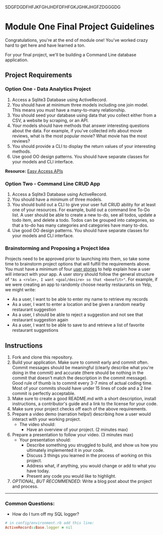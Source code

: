 

SDGFDGDFHFJKFGHJHDFDFHFGKJGHKJHGFZDGGGDG




# Module One Final Project Guidelines

Congratulations, you're at the end of module one! You've worked crazy hard to get here and have learned a ton.

For your final project, we'll be building a Command Line database application.

## Project Requirements

### Option One - Data Analytics Project

1. Access a Sqlite3 Database using ActiveRecord.
2. You should have at minimum three models including one join model. This means you must have a many-to-many relationship.
3. You should seed your database using data that you collect either from a CSV, a website by scraping, or an API.
4. Your models should have methods that answer interesting questions about the data. For example, if you've collected info about movie reviews, what is the most popular movie? What movie has the most reviews?
5. You should provide a CLI to display the return values of your interesting methods.  
6. Use good OO design patterns. You should have separate classes for your models and CLI interface.

  **Resource:** [Easy Access APIs](https://github.com/learn-co-curriculum/easy-access-apis)

### Option Two - Command Line CRUD App

1. Access a Sqlite3 Database using ActiveRecord.
2. You should have a minimum of three models.
3. You should build out a CLI to give your user full CRUD ability for at least one of your resources. For example, build out a command line To-Do list. A user should be able to create a new to-do, see all todos, update a todo item, and delete a todo. Todos can be grouped into categories, so that a to-do has many categories and categories have many to-dos.
4. Use good OO design patterns. You should have separate classes for your models and CLI interface.

### Brainstorming and Proposing a Project Idea

Projects need to be approved prior to launching into them, so take some time to brainstorm project options that will fulfill the requirements above.  You must have a minimum of four [user stories](https://en.wikipedia.org/wiki/User_story) to help explain how a user will interact with your app.  A user story should follow the general structure of `"As a <role>, I want <goal/desire> so that <benefit>"`. For example, if we were creating an app to randomly choose nearby restaurants on Yelp, we might write:

* As a user, I want to be able to enter my name to retrieve my records
* As a user, I want to enter a location and be given a random nearby restaurant suggestion
* As a user, I should be able to reject a suggestion and not see that restaurant suggestion again
* As a user, I want to be able to save to and retrieve a list of favorite restaurant suggestions

## Instructions

1. Fork and clone this repository.
2. Build your application. Make sure to commit early and commit often. Commit messages should be meaningful (clearly describe what you're doing in the commit) and accurate (there should be nothing in the commit that doesn't match the description in the commit message). Good rule of thumb is to commit every 3-7 mins of actual coding time. Most of your commits should have under 15 lines of code and a 2 line commit is perfectly acceptable.
3. Make sure to create a good README.md with a short description, install instructions, a contributor's guide and a link to the license for your code.
4. Make sure your project checks off each of the above requirements.
5. Prepare a video demo (narration helps!) describing how a user would interact with your working project.
    * The video should:
      - Have an overview of your project. (2 minutes max)
6. Prepare a presentation to follow your video. (3 minutes max)
    * Your presentation should:
      - Describe something you struggled to build, and show us how you ultimately implemented it in your code.
      - Discuss 3 things you learned in the process of working on this project.
      - Address what, if anything, you would change or add to what you have today.
      - Present any code you would like to highlight.   
7. *OPTIONAL, BUT RECOMMENDED*: Write a blog post about the project and process.

---
### Common Questions:
- How do I turn off my SQL logger?
```ruby
# in config/environment.rb add this line:
ActiveRecord::Base.logger = nil
```
